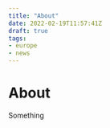 ```yaml
---
title: "About"
date: 2022-02-19T11:57:41Z
draft: true
tags:
- europe
- news
---
```

# About

Something